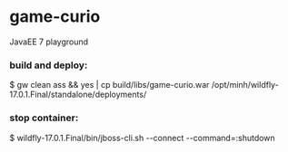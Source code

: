 # game-curio
JavaEE 7 playground

### build and deploy:

$ gw clean ass && yes | cp build/libs/game-curio.war /opt/minh/wildfly-17.0.1.Final/standalone/deployments/

### stop container:

$ wildfly-17.0.1.Final/bin/jboss-cli.sh --connect --command=:shutdown
